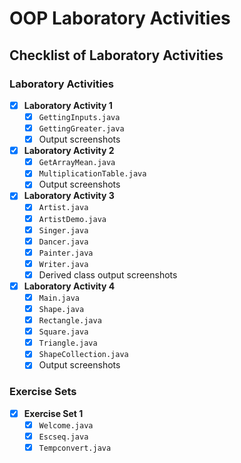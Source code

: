 # OOP Laboratory Activities

## Checklist of Laboratory Activities

### Laboratory Activities
- [x] **Laboratory Activity 1**
  - [x] `GettingInputs.java`
  - [x] `GettingGreater.java`
  - [x] Output screenshots
- [x] **Laboratory Activity 2**
  - [x] `GetArrayMean.java`
  - [x] `MultiplicationTable.java`
  - [x] Output screenshots
- [x] **Laboratory Activity 3**
  - [x] `Artist.java`
  - [x] `ArtistDemo.java`
  - [x] `Singer.java`
  - [x] `Dancer.java`
  - [x] `Painter.java`
  - [x] `Writer.java`
  - [x] Derived class output screenshots
- [x] **Laboratory Activity 4**
  - [x] `Main.java`
  - [x] `Shape.java`
  - [x] `Rectangle.java`
  - [x] `Square.java`
  - [x] `Triangle.java`
  - [x] `ShapeCollection.java`
  - [x] Output screenshots

### Exercise Sets
- [x] **Exercise Set 1**
  - [x] `Welcome.java`
  - [x] `Escseq.java`
  - [x] `Tempconvert.java`

